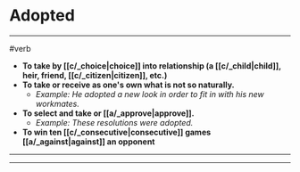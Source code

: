 # Adopted
---
#verb
- **To take by [[c/_choice|choice]] into relationship (a [[c/_child|child]], heir, friend, [[c/_citizen|citizen]], etc.)**
- **To take or receive as one's own what is not so naturally.**
	- _Example: He adopted a new look in order to fit in with his new workmates._
- **To select and take or [[a/_approve|approve]].**
	- _Example: These resolutions were adopted._
- **To win ten [[c/_consecutive|consecutive]] games [[a/_against|against]] an opponent**
---
---
